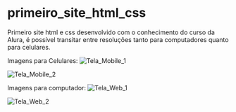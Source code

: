 # primeiro_site_html_css
Primeiro site html e css desenvolvido com o conhecimento do curso da Alura, é possível transitar entre resoluções tanto para computadores quanto para celulares.

Imagens para Celulares: ![Tela_Mobile_1](https://user-images.githubusercontent.com/130765143/234103155-73765282-9d8f-439d-b217-b5e7157aa22f.png)

![Tela_Mobile_2](https://user-images.githubusercontent.com/130765143/234103160-759404de-f90e-4073-8655-392aa5892b67.png)

Imagens para computador: ![Tela_Web_1](https://user-images.githubusercontent.com/130765143/234103208-cefa54fc-90d9-47e0-9a68-b10077d8a1dc.png)

![Tela_Web_2](https://user-images.githubusercontent.com/130765143/234103214-86be96ca-1868-4e2f-9cd1-f75813db2493.png)

